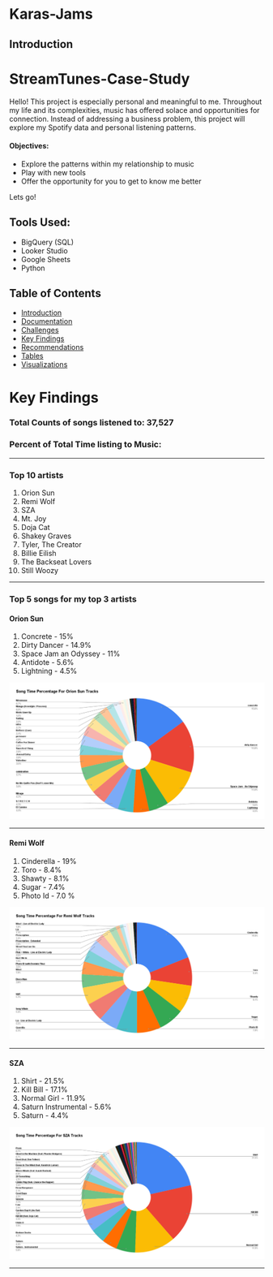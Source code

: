 # Karas-Jams
## Introduction

# StreamTunes-Case-Study
Hello! This project is especially personal and meaningful to me. Throughout my life and its complexities, music has offered solace and opportunities for connection. 
Instead of addressing a business problem, this project will explore my Spotify data and personal listening patterns. 

#### Objectives: 
- Explore the patterns within my relationship to music
- Play with new tools
- Offer the opportunity for you to get to know me better

Lets go!


## Tools Used: 
- BigQuery (SQL)
- Looker Studio
- Google Sheets
- Python

## Table of Contents
- [Introduction](#introduction)
- [Documentation](#documentation)
- [Challenges](#challenges)
- [Key Findings](#key-findings)
- [Recommendations](#recommendations)
- [Tables](#tables)
- [Visualizations](#visualizations)

# Key Findings

### Total Counts of songs listened to: 37,527

### Percent of Total Time listing to Music: 
______________________________________________________

### Top 10 artists 
1. Orion Sun
2. Remi Wolf
3. SZA
4. Mt. Joy
5. Doja Cat
6. Shakey Graves
7. Tyler, The Creator
8. Billie Eilish 
9. The Backseat Lovers
10. Still Woozy

_____________________________________________________
### Top 5 songs for my top 3 artists 

#### Orion Sun
1. Concrete - 15%
2. Dirty Dancer - 14.9%
3. Space Jam an Odyssey - 11%
4. Antidote - 5.6%
5. Lightning - 4.5%

![*Song Time Percentage For Orion Sun Tracks*](https://github.com/karammulc/Karas-Jams/blob/main/Images/Song%20Time%20Percentage%20For%20Orion%20Sun%20Tracks.png)
______________________________________________________
#### Remi Wolf 
1. Cinderella - 19%
2. Toro - 8.4%
3. Shawty - 8.1%
4. Sugar - 7.4%
5. Photo Id - 7.0 %

![*Song Time Percentage For Remi Wolf Tracks*](https://github.com/karammulc/Karas-Jams/blob/main/Images/Song%20Time%20Percentage%20For%20Remi%20Wolf%20Tracks.png)
______________________________________________________
#### SZA
1. Shirt - 21.5%
2. Kill Bill - 17.1%
3. Normal Girl - 11.9%
4. Saturn Instrumental - 5.6%
5. Saturn - 4.4%

![*Song Time Percentage For SZA Tracks*](https://github.com/karammulc/Karas-Jams/blob/main/Images/Song%20Time%20Percentage%20For%20SZA%20Tracks.png)
______________________________________________________
